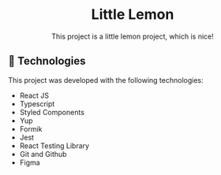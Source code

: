 <h1 align="center"> Little Lemon  </h1>

<p align="center">
This project is a little lemon project, which is nice! <br/>
</p>

<h2 id="technologies">🚀 Technologies</h2>

This project was developed with the following technologies:

- React JS
- Typescript
- Styled Components
- Yup
- Formik
- Jest
- React Testing Library
- Git and Github
- Figma

